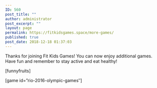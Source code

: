 ```yaml
---
ID: 560
post_title: ""
author: administrator
post_excerpt: ""
layout: page
permalink: https://fitkidsgames.space/more-games/
published: true
post_date: 2018-12-18 01:37:03
---
```

<!-- wp:paragraph -->
<p>Thanks for joining Fit Kids Games! You can now enjoy additional games. Have fun and remember to stay active and eat healthy!</p>
<!-- /wp:paragraph -->

<!-- wp:paragraph -->
<p>

[funnyfruits]

</p>
<!-- /wp:paragraph -->

<!-- wp:paragraph -->
<p>[game id=”rio-2016-olympic-games″]</p>
<!-- /wp:paragraph -->